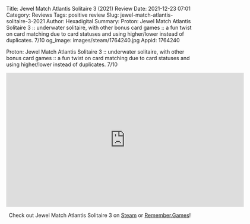 Title: Jewel Match Atlantis Solitaire 3 (2021) Review
Date: 2021-12-23 07:01
Category: Reviews
Tags: positive review
Slug: jewel-match-atlantis-solitaire-3-2021
Author: Hexadigital
Summary: Proton: Jewel Match Atlantis Solitaire 3 :: underwater solitaire, with other bonus card games :: a fun twist on card matching due to card statuses and using higher/lower instead of duplicates. 7/10
og_image: images/steam/1764240.jpg
Appid: 1764240

Proton: Jewel Match Atlantis Solitaire 3 :: underwater solitaire, with other bonus card games :: a fun twist on card matching due to card statuses and using higher/lower instead of duplicates. 7/10

<center><iframe src="https://www.youtube.com/embed/fPfvCccIw08?feature=oembed" allow="accelerometer; autoplay; encrypted-media; gyroscope; picture-in-picture" width="640" height="360" frameborder="0"></iframe>

Check out Jewel Match Atlantis Solitaire 3 on [Steam](https://store.steampowered.com/app/1764240/?curator_clanid=34633900) or [Remember.Games](https://remember.games/game/1903/)!</center>
